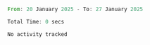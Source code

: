 <!--START_SECTION:waka-->

```rust
From: 20 January 2025 - To: 27 January 2025

Total Time: 0 secs

No activity tracked
```

<!--END_SECTION:waka-->
